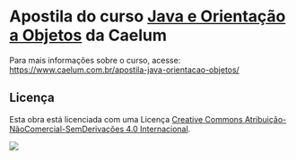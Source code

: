 # Apostila do curso [Java e Orientação a Objetos](https://www.caelum.com.br/apostila-java-orientacao-objetos/) da Caelum

Para mais informações sobre o curso, acesse: https://www.caelum.com.br/apostila-java-orientacao-objetos/

## Licença

Esta obra está licenciada com uma Licença [Creative Commons Atribuição-NãoComercial-SemDerivações 4.0 Internacional](http://creativecommons.org/licenses/by-nc-nd/4.0/).

![](https://i.creativecommons.org/l/by-nc-nd/4.0/88x31.png)